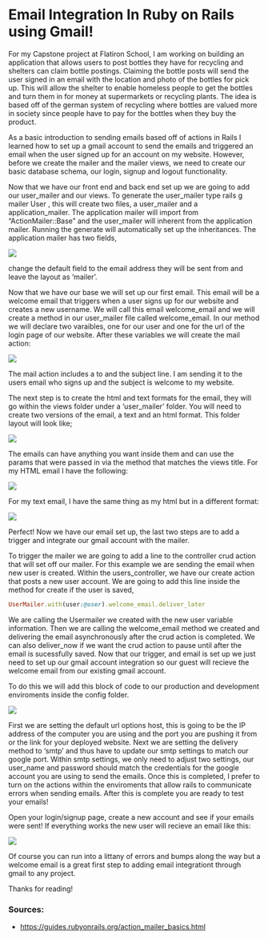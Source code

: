 <h1>Email Integration In Ruby on Rails using Gmail!</h1>
<p>For my Capstone project at Flatiron School, I am working on building an application that allows users to post bottles they have for recycling and shelters can claim bottle postings. Claiming the bottle posts will send the user signed in an email with the location and photo of the bottles for pick up. This will allow the shelter to enable homeless people to get the bottles and turn them in for money at supermarkets or recycling plants. The idea is based off of the german system of recycling where bottles are valued more in society since people have to pay for the bottles when they buy the product.</p>

<p>As a basic introduction to sending emails based off of actions in Rails I learned how to set up a gmail account to send the emails and triggered an email when the user signed up for an account on my website. However, before we create the mailer and the mailer views, we need to create our basic database schema, our login, signup and logout functionality.</p>

<p>Now that we have our front end and back end set up we are going to add our user_mailer and our views. To generate the user_mailer type rails g mailer User , this will create two files, a user_mailer and a application_mailer. The application mailer will import from “ActionMailer::Base” and the user_mailer will inherent from the application mailer. Running the generate will automatically set up the inheritances. The application mailer has two fields,</p>

<img src="https://miro.medium.com/max/924/1*V99Xf3JvhdzPencbo5I02w.png">

<p>change the default field to the email address they will be sent from and leave the layout as ‘mailer’.</p>

<p>Now that we have our base we will set up our first email. This email will be a welcome email that triggers when a user signs up for our website and creates a new username. We will call this email welcome_email and we will create a method in our user_mailer file called welcome_email. In our method we will declare two varaibles, one for our user and one for the url of the login page of our website. After these variables we will create the mail action:</p>

<img src="https://miro.medium.com/max/1192/1*X_QVm07UBmz9urXr6cs1_g.png">

<p>The mail action includes a to and the subject line. I am sending it to the users email who signs up and the subject is welcome to my website.</p>

<p>The next step is to create the html and text formats for the email, they will go within the views folder under a ‘user_mailer’ folder. You will need to create two versions of the email, a text and an html format. This folder layout will look like;</p>

<img src="https://miro.medium.com/max/404/1*UPO4_-PsavgiSdbEMJ_tmg.png">

<p>The emails can have anything you want inside them and can use the params that were passed in via the method that matches the views title. For my HTML email I have the following:</p>

<img src="https://miro.medium.com/max/1236/1*dS14cxLOXX5bWTZ0F30HtQ.png">

<p>For my text email, I have the same thing as my html but in a different format:</p>

<img src="https://miro.medium.com/max/1020/1*QXb4BUubKe57SS4hzbzwQg.png">

<p>Perfect! Now we have our email set up, the last two steps are to add a trigger and integrate our gmail account with the mailer.</p>

<p>To trigger the mailer we are going to add a line to the controller crud action that will set off our mailer. For this example we are sending the email when new user is created. Within the users_controller, we have our create action that posts a new user account. We are going to add this line inside the method for create if the user is saved,</p>

```ruby
UserMailer.with(user:@user).welcome_email.deliver_later

```

<p>We are calling the Usermailer we created with the new user variable information. Then we are calling the welcome_email method we created and delivering the email asynchronously after the crud action is completed. We can also deliver_now if we want the crud action to pause until after the email is sucessfully saved. Now that our trigger, and email is set up we just need to set up our gmail account integration so our guest will recieve the welcome email from our existing gmail account.</p>

<p>To do this we will add this block of code to our production and development enviroments inside the config folder.</p>

<img src="https://miro.medium.com/max/1146/1*99GkP0iD-r6XqVMozoFgBA.png">

<p>First we are setting the default url options host, this is going to be the IP address of the computer you are using and the port you are pushing it from or the link for your deployed website. Next we are setting the delivery method to ‘smtp’ and thus have to update our smtp settings to match our google port. Within smtp settings, we only need to adjust two settings, our user_name and password should match the credentials for the google account you are using to send the emails. Once this is completed, I prefer to turn on the actions within the enviroments that allow rails to communicate errors when sending emails. After this is complete you are ready to test your emails!</p>

<p>Open your login/signup page, create a new account and see if your emails were sent! If everything works the new user will recieve an email like this:</p>

<img src="https://miro.medium.com/max/1106/1*TO6lf3YUXd1inEK49iBVzQ.png">

<p>Of course you can run into a littany of errors and bumps along the way but a welcome email is a great first step to adding email integrationt through gmail to any project.</p>

<p>Thanks for reading!</p>

<h3>Sources:</h3>
<ul>
    <li><a href="https://guides.rubyonrails.org/action_mailer_basics.html">https://guides.rubyonrails.org/action_mailer_basics.html</a></li>
</ul>